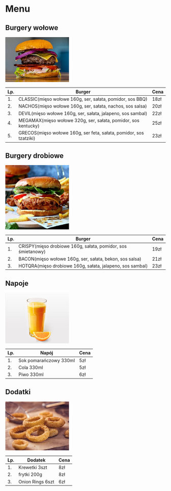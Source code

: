 # Menu

## Burgery wołowe

<img src="img/burger1.jpg" width=200>

|Lp. |                                 Burger                                   | Cena |
|----|--------------------------------------------------------------------------|------|
|1.  | CLASSIC(mięso wołowe 160g, ser, sałata, pomidor, sos BBQ)                | 18zł |
|2.  | NACHOS(mięso wołowe 160g, ser, sałata, nachos, sos salsa)                | 20zł |
|3.  | DEVIL(mięso wołowe 160g, ser, sałata, jalapeno, sos sambal)              | 22zł |
|4.  | MEGAMAX(mięso wołowe 320g, ser, sałata, pomidor, sos kentucky)           | 25zł |
|5.  | GRECOS(mięso wołowe 160g, ser feta, sałata, pomidor, sos tzatziki)       | 23zł |

## Burgery drobiowe

<img src="img/burger2.jpg" width=200>

|Lp. |                              Burger                             | Cena |
|----|-----------------------------------------------------------------|------|
|1.  | CRISPY(mięso drobiowe 160g, sałata, pomidor, sos śmietanowy)    | 19zł |
|2.  | BACON(mięso wołowe 160g, ser, sałata, bekon, sos salsa)         | 21zł |
|3.  | HOTQRA(mięso drobiowe 160g, sałata, jalapeno, sos sambal)       | 23zł |

## Napoje

<img src="img/sok.jpg" width=200>

|Lp. |            Napój          | Cena |
|----|---------------------------|------|
|1.  | Sok pomarańczowy 330ml    |  5zł |
|2.  | Cola 330ml                |  5zł |
|3.  | Piwo 330ml                |  6zł |

## Dodatki

<img src="img/onion.jpg" width=200>

|Lp. |       Dodatek         | Cena |
|----|-----------------------|------|
|1.  | Krewetki 3szt         |  8zł |
|2.  | frytki 200g           |  8zł |
|3.  | Onion Rings 6szt      |  6zł |
